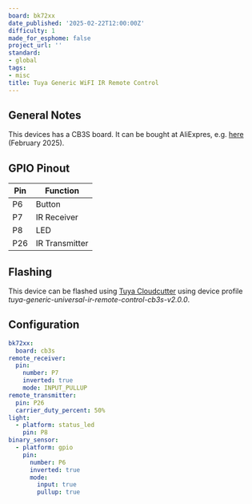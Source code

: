 ```yaml
---
board: bk72xx
date_published: '2025-02-22T12:00:00Z'
difficulty: 1
made_for_esphome: false
project_url: ''
standard:
- global
tags:
- misc
title: Tuya Generic WiFI IR Remote Control
---
```


## General Notes

This devices has a CB3S board. It can be bought at AliExpres, e.g. [here](https://www.aliexpress.com/item/1005007804859733.html) (February 2025).

## GPIO Pinout

| Pin | Function      |
| --- | ------------- |
| P6  | Button        |
| P7  | IR Receiver   |
| P8  | LED           |
| P26 | IR Transmitter|

## Flashing

This device can be flashed using [Tuya Cloudcutter](https://github.com/tuya-cloudcutter/tuya-cloudcutter) using device profile _tuya-generic-universal-ir-remote-control-cb3s-v2.0.0_.

## Configuration

```yaml
bk72xx:
  board: cb3s
remote_receiver:
  pin:
    number: P7
    inverted: true
    mode: INPUT_PULLUP
remote_transmitter:
  pin: P26
  carrier_duty_percent: 50%
light:
  - platform: status_led
    pin: P8
binary_sensor:
  - platform: gpio
    pin:
      number: P6
      inverted: true
      mode:
        input: true
        pullup: true
```